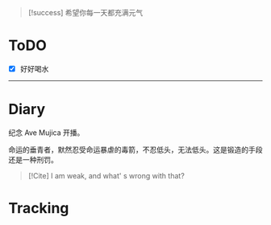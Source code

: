 > [!success] 希望你每一天都充满元气
# ToDO
- [x] 好好喝水
---

# Diary

纪念 Ave Mujica 开播。

命运的垂青者，默然忍受命运暴虐的毒箭，不忍低头，无法低头。这是锻造的手段还是一种刑罚。

> [!Cite] 
> I am weak, and what' s wrong with that?




# Tracking







